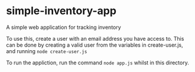 # simple-inventory-app
A simple web application for tracking inventory

To use this, create a user with an email address you have access to. This can be done by creating a valid user from the variables in create-user.js, and running `node create-user.js`

To run the appliction, run the command `node app.js` whilst in this directory.